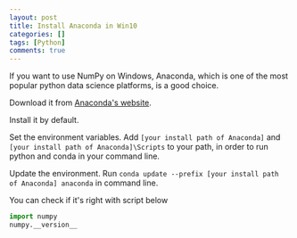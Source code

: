 ```yaml
---
layout: post
title: Install Anaconda in Win10
categories: []
tags: [Python]
comments: true
---
```


If you want to use NumPy on Windows, Anaconda, which is one of the most popular python data science platforms, is a good choice.

Download it from [Anaconda's website](https://www.anaconda.com/download/).

Install it by default.

Set the environment variables. Add `[your install path of Anaconda]` and `[your install path of Anaconda]\Scripts` to your path, in order to run python and conda in your command line. 

Update the environment. Run `conda update --prefix [your install path of Anaconda] anaconda` in command line.

You can check if it's right with script below
```python
import numpy
numpy.__version__
``` 


